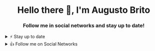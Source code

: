 

<h1 align="center">Hello there 👋, I'm Augusto Brito</h1>
<h3 align="center">Follow me in social networks and stay up to date!</h3>

<details>
<summary>⚡️ Stay up to date</summary>
<br />

<p align="left">
	<a href="https://medium.com/@augustobritome"><img src="https://img.shields.io/badge/Medium-12100E?style=for-the-badge&logo=medium&logoColor=white" alt="Medium"></a>
	<a href="https://dev.to/@augustobritome"><img src="https://img.shields.io/badge/dev.to-0A0A0A?style=for-the-badge&logo=dev.to&logoColor=white" alt="Dev.to"></a>
</p>

</details>

<details>
<summary>👍 Follow me on Social Networks</summary>
<br />

<p align="left">
	<a href="https://www.linkedin.com/in/augustobritome"><img src="https://img.shields.io/badge/LinkedIn-0077B5?style=for-the-badge&logo=linkedin&logoColor=white" alt="LinkedIn"></a>
	<a href="https://www.facebook.com/augustobritome"><img src="https://img.shields.io/badge/Facebook-1877F2?style=for-the-badge&logo=facebook&logoColor=white" alt="Facebook"></a>
	<a href="https://www.youtube.com/c/AugustoFBrito/videos?view_as=subscriber"><img src="https://img.shields.io/badge/YouTube-FF0000?style=for-the-badge&logo=youtube&logoColor=white" alt="YouTube"></a>
	<a href="https://www.twitter.com/augustobritome"><img src="https://img.shields.io/badge/Twitter-1DA1F2?style=for-the-badge&logo=twitter&logoColor=white" alt="Twitter"></a>
		<a href="https://www.instagram.com/augustobritome"><img src="https://img.shields.io/badge/Instagram-E4405F?style=for-the-badge&logo=instagram&logoColor=white" alt="Twitter"></a>
</p>

</details>



